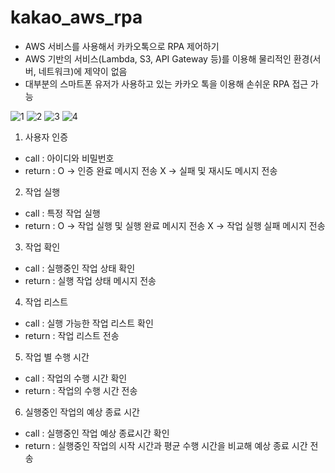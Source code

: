 # kakao_aws_rpa
- AWS 서비스를 사용해서 카카오톡으로 RPA 제어하기
- AWS 기반의 서비스(Lambda, S3, API Gateway 등)를 이용해 물리적인 환경(서버, 네트워크)에 제약이 없음
- 대부분의 스마트폰 유저가 사용하고 있는 카카오 톡을 이용해 손쉬운 RPA 접근 가능

![1](https://user-images.githubusercontent.com/85280844/147725776-f14e29ea-150d-4a51-ae63-d450bba8b556.PNG)
![2](https://user-images.githubusercontent.com/85280844/147725782-42891d30-c747-4914-8254-ee66e91fd213.PNG)
![3](https://user-images.githubusercontent.com/85280844/147725790-1138ca7d-686e-4856-a780-adc1edc94ce9.PNG)
![4](https://user-images.githubusercontent.com/85280844/147725795-d6f257b3-25d2-4fec-85dd-65050663c336.PNG)




1. 사용자 인증
  - call : 아이디와 비밀번호
  - return  : O -> 인증 완료 메시지 전송
                X -> 실패 및 재시도 메시지 전송

2. 작업 실행
  - call : 특정 작업 실행
  - return : O -> 작업 실행 및 실행 완료 메시지 전송
               X -> 작업 실행 실패 메시지 전송

3. 작업 확인
  - call : 실행중인 작업 상태 확인
  - return  : 실행 작업 상태 메시지 전송

4. 작업 리스트
  - call : 실행 가능한 작업 리스트 확인
  - return : 작업 리스트 전송

5. 작업 별 수행 시간
  - call : 작업의 수행 시간 확인
  - return : 작업의 수행 시간 전송

6. 실행중인 작업의 예상 종료 시간
  - call : 실행중인 작업 예상 종료시간 확인
  - return : 실행중인 작업의 시작 시간과 평균 수행 시간을 비교해 예상 종료 시간 전송


